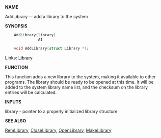 
**NAME**

AddLibrary -- add a library to the system

**SYNOPSIS**

```c
    AddLibrary(library)
               A1

    void AddLibrary(struct Library *);

```
Links: [Library](_009C) 

**FUNCTION**

This function adds a new library to the system, making it available
to other programs.  The library should be ready to be opened at
this time.  It will be added to the system library name list, and
the checksum on the library entries will be calculated.

**INPUTS**

library - pointer to a properly initialized library structure

**SEE ALSO**

[RemLibrary](RemLibrary), [CloseLibrary](CloseLibrary), [OpenLibrary](OpenLibrary), [MakeLibrary](MakeLibrary)
